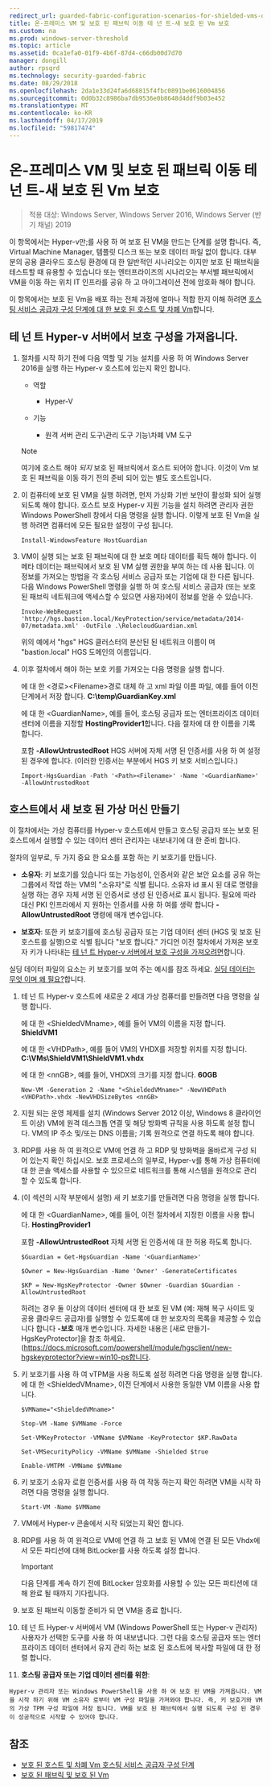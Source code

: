 ```yaml
---
redirect_url: guarded-fabric-configuration-scenarios-for-shielded-vms-overview.md
title: 온-프레미스 VM 및 보호 된 패브릭 이동 테 넌 트-새 보호 된 Vm 보호
ms.custom: na
ms.prod: windows-server-threshold
ms.topic: article
ms.assetid: 0ca1efa0-01f9-4b6f-87d4-c66db00d7d70
manager: dongill
author: rpsqrd
ms.technology: security-guarded-fabric
ms.date: 08/29/2018
ms.openlocfilehash: 2da1e33d24fa6d68815f4fbc0891be0616004856
ms.sourcegitcommit: 0d0b32c8986ba7db9536e0b8648d4ddf9b03e452
ms.translationtype: MT
ms.contentlocale: ko-KR
ms.lasthandoff: 04/17/2019
ms.locfileid: "59817474"
---
```

# <a name="shielded-vms-for-tenants---creating-a-new-shielded-vm-on-premises-and-moving-it-to-a-guarded-fabric"></a>온-프레미스 VM 및 보호 된 패브릭 이동 테 넌 트-새 보호 된 Vm 보호

>적용 대상: Windows Server, Windows Server 2016, Windows Server (반기 채널) 2019


<!-- NOTE THAT THIS FILE HAS A "redirect_url" LINE IN THE METADATA. EVENTUALLY WE WILL PROBABLY STRIP OUT THE DETAILED METADATA AND THE CONTENT BELOW, SO IT'S PURELY A REDIRECTED TOPIC. However, as of mid-November 2016, we're still deciding. -->



이 항목에서는 Hyper-v만;를 사용 하 여 보호 된 VM을 만드는 단계를 설명 합니다. 즉, Virtual Machine Manager, 템플릿 디스크 또는 보호 데이터 파일 없이 합니다. 대부분의 공용 클라우드 호스팅 환경에 대 한 일반적인 시나리오는 이지만 보호 된 패브릭을 테스트할 때 유용할 수 있습니다 또는 엔터프라이즈의 시나리오는 부서별 패브릭에서 VM을 이동 하는 위치 IT 인프라를 공유 하 고 마이그레이션 전에 암호화 해야 합니다.

이 항목에서는 보호 된 Vm을 배포 하는 전체 과정에 얼마나 적합 한지 이해 하려면 [호스팅 서비스 공급자 구성 단계에 대 한 보호 된 호스트 및 차폐 Vm](guarded-fabric-configuration-scenarios-for-shielded-vms-overview.md)합니다.

## <a name="import-the-guardian-configuration-on-the-tenant-hyper-v-server"></a>테 넌 트 Hyper-v 서버에서 보호 구성을 가져옵니다.

1.  절차를 시작 하기 전에 다음 역할 및 기능 설치를 사용 하 여 Windows Server 2016을 실행 하는 Hyper-v 호스트에 있는지 확인 합니다.

    - 역할

        - Hyper-V

    - 기능

        - 원격 서버 관리 도구\\관리 도구 기능\\차폐 VM 도구

    > [!NOTE]
    > 여기에 호스트 해야 *되지* 보호 된 패브릭에서 호스트 되어야 합니다. 이것이 Vm 보호 된 패브릭을 이동 하기 전의 준비 되어 있는 별도 호스트입니다.

2.  이 컴퓨터에 보호 된 VM을 실행 하려면, 먼저 가상화 기반 보안이 활성화 되어 실행 되도록 해야 합니다. 호스트 보호 Hyper-v 지원 기능을 설치 하려면 관리자 권한 Windows PowerShell 창에서 다음 명령을 실행 합니다. 이렇게 보호 된 Vm을 실행 하려면 컴퓨터에 모든 필요한 설정이 구성 됩니다.

        Install-WindowsFeature HostGuardian

3.  VM이 실행 되는 보호 된 패브릭에 대 한 보호 메타 데이터를 획득 해야 합니다. 이 메타 데이터는 패브릭에서 보호 된 VM 실행 권한을 부여 하는 데 사용 됩니다. 이 정보를 가져오는 방법을 각 호스팅 서비스 공급자 또는 기업에 대 한 다른 됩니다. 다음 Windows PowerShell 명령을 실행 하 여 호스팅 서비스 공급자 (또는 보호 된 패브릭 네트워크에 액세스할 수 있으면 사용자)에이 정보를 얻을 수 있습니다.

        Invoke-WebRequest 'http://hgs.bastion.local/KeyProtection/service/metadata/2014-07/metadata.xml' -OutFile .\RelecloudGuardian.xml

    위의 예에서 "hgs" HGS 클러스터의 분산된 된 네트워크 이름이 며 "bastion.local" HGS 도메인의 이름입니다.

4.  이후 절차에서 해야 하는 보호 키를 가져오는 다음 명령을 실행 합니다.

    에 대 한 &lt;경로&gt;&lt;Filename&gt;경로 대체 하 고 xml 파일 이름 파일, 예를 들어 이전 단계에서 저장 합니다. **C:\\temp\\GuardianKey.xml**

    에 대 한 &lt;GuardianName&gt;, 예를 들어, 호스팅 공급자 또는 엔터프라이즈 데이터 센터에 이름을 지정할 **HostingProvider1**합니다. 다음 절차에 대 한 이름을 기록 합니다.

    포함 **-AllowUntrustedRoot** HGS 서버에 자체 서명 된 인증서를 사용 하 여 설정 된 경우에 합니다. (이러한 인증서는 부분에서 HGS 키 보호 서비스입니다.)

        Import-HgsGuardian -Path '<Path><Filename>' -Name '<GuardianName>' -AllowUntrustedRoot

## <a name="create-a-new-shielded-virtual-machine-on-the-host"></a>호스트에서 새 보호 된 가상 머신 만들기

이 절차에서는 가상 컴퓨터를 Hyper-v 호스트에서 만들고 호스팅 공급자 또는 보호 된 호스트에서 실행할 수 있는 데이터 센터 관리자는 내보내기에 대 한 준비 합니다.

절차의 일부로, 두 가지 중요 한 요소를 포함 하는 키 보호기를 만듭니다.

-   **소유자**: 키 보호기를 있습니다 또는 가능성이, 인증서와 같은 보안 요소를 공유 하는 그룹에서 작업 하는 VM의 "소유자"로 식별 됩니다. 소유자 id 표시 된 대로 명령을 실행 하는 경우 자체 서명 된 인증서로 생성 된 인증서로 표시 됩니다. 필요에 따라 대신 PKI 인프라에서 지 원하는 인증서를 사용 하 여를 생략 합니다 **-AllowUntrustedRoot** 명령에 매개 변수입니다.

-   **보호자**: 또한 키 보호기를에 호스팅 공급자 또는 기업 데이터 센터 (HGS 및 보호 된 호스트를 실행)으로 식별 됩니다 "보호 합니다." 가디언 이전 절차에서 가져온 보호자 키가 나타내는 [테 넌 트 Hyper-v 서버에서 보호 구성을 가져오려면](#import-the-guardian-configuration-on-the-tenant-hyper-v-server)합니다.

실딩 데이터 파일의 요소는 키 보호기를 보여 주는 예시를 참조 하세요. [실딩 데이터는 무엇 이며 왜 필요?](guarded-fabric-and-shielded-vms.md#what-is-shielding-data-and-why-is-it-necessary)합니다.

1.  테 넌 트 Hyper-v 호스트에 새로운 2 세대 가상 컴퓨터를 만들려면 다음 명령을 실행 합니다.

    에 대 한 &lt;ShieldedVMname&gt;, 예를 들어 VM의 이름을 지정 합니다. **ShieldVM1**
    
    에 대 한 &lt;VHDPath&gt;, 예를 들어 VM의 VHDX를 저장할 위치를 지정 합니다. **C:\\VMs\\ShieldVM1\\ShieldVM1.vhdx**
    
    에 대 한 &lt;nnGB&gt;, 예를 들어, VHDX의 크기를 지정 합니다. **60GB**

        New-VM -Generation 2 -Name "<ShieldedVMname>" -NewVHDPath <VHDPath>.vhdx -NewVHDSizeBytes <nnGB>

2.  지원 되는 운영 체제를 설치 (Windows Server 2012 이상, Windows 8 클라이언트 이상) VM에 원격 데스크톱 연결 및 해당 방화벽 규칙을 사용 하도록 설정 합니다. VM의 IP 주소 및/또는 DNS 이름을; 기록 원격으로 연결 하도록 해야 합니다.

3.  RDP를 사용 하 여 원격으로 VM에 연결 하 고 RDP 및 방화벽을 올바르게 구성 되어 있는지 확인 하십시오. 보호 프로세스의 일부로, Hyper-v를 통해 가상 컴퓨터에 대 한 콘솔 액세스를 사용할 수 있으므로 네트워크를 통해 시스템을 원격으로 관리할 수 있도록 합니다.

4.  (이 섹션의 시작 부분에서 설명) 새 키 보호기를 만들려면 다음 명령을 실행 합니다.

    에 대 한 &lt;GuardianName&gt;, 예를 들어, 이전 절차에서 지정한 이름을 사용 합니다. **HostingProvider1**

    포함 **-AllowUntrustedRoot** 자체 서명 된 인증서에 대 한 허용 하도록 합니다.

        $Guardian = Get-HgsGuardian -Name '<GuardianName>'

        $Owner = New-HgsGuardian -Name 'Owner' -GenerateCertificates

        $KP = New-HgsKeyProtector -Owner $Owner -Guardian $Guardian -AllowUntrustedRoot

    하려는 경우 둘 이상의 데이터 센터에 대 한 보호 된 VM (예: 재해 복구 사이트 및 공용 클라우드 공급자)를 실행할 수 있도록에 대 한 보호자의 목록을 제공할 수 있습니다 합니다 **-보호** 매개 변수입니다. 자세한 내용은 [새로 만들기-HgsKeyProtector]을 참조 하세요. (https://docs.microsoft.com/powershell/module/hgsclient/new-hgskeyprotector?view=win10-ps합니다.

5.  키 보호기를 사용 하 여 vTPM을 사용 하도록 설정 하려면 다음 명령을 실행 합니다. 에 대 한 &lt;ShieldedVMname&gt;, 이전 단계에서 사용한 동일한 VM 이름을 사용 합니다.

        $VMName="<ShieldedVMname>"

        Stop-VM -Name $VMName -Force

        Set-VMKeyProtector -VMName $VMName -KeyProtector $KP.RawData

        Set-VMSecurityPolicy -VMName $VMName -Shielded $true

        Enable-VMTPM -VMName $VMName

6.  키 보호기 소유자 로컬 인증서를 사용 하 여 작동 하는지 확인 하려면 VM을 시작 하려면 다음 명령을 실행 합니다.

        Start-VM -Name $VMName

7.  VM에서 Hyper-v 콘솔에서 시작 되었는지 확인 합니다.

8.  RDP를 사용 하 여 원격으로 VM에 연결 하 고 보호 된 VM에 연결 된 모든 Vhdx에서 모든 파티션에 대해 BitLocker를 사용 하도록 설정 합니다.

    > [!IMPORTANT]
    > 다음 단계를 계속 하기 전에 BitLocker 암호화를 사용할 수 있는 모든 파티션에 대해 완료 될 때까지 기다립니다.

9.  보호 된 패브릭 이동할 준비가 되 면 VM을 종료 합니다.

10.  테 넌 트 Hyper-v 서버에서 VM (Windows PowerShell 또는 Hyper-v 관리자) 사용자가 선택한 도구를 사용 하 여 내보냅니다. 그런 다음 호스팅 공급자 또는 엔터프라이즈 데이터 센터에서 유지 관리 하는 보호 된 호스트에 복사할 파일에 대 한 정렬 합니다.

11.  **호스팅 공급자 또는 기업 데이터 센터를 위한**:

    Hyper-v 관리자 또는 Windows PowerShell을 사용 하 여 보호 된 VM을 가져옵니다. VM을 시작 하기 위해 VM 소유자 로부터 VM 구성 파일을 가져와야 합니다. 즉, 키 보호기와 VM의 가상 TPM 구성 파일에 저장 됩니다. VM를 보호 된 패브릭에서 실행 되도록 구성 된 경우이 성공적으로 시작할 수 있어야 합니다.

## <a name="see-also"></a>참조

- [보호 된 호스트 및 차폐 Vm 호스팅 서비스 공급자 구성 단계](guarded-fabric-configuration-scenarios-for-shielded-vms-overview.md)
- [보호 된 패브릭 및 보호 된 Vm](guarded-fabric-and-shielded-vms-top-node.md)
